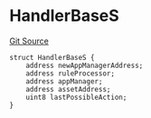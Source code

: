 # HandlerBaseS
[Git Source](https://github.com/thrackle-io/rules-engine/blob/bcad51a5d60a6bc42c4bd815f4a14c769889cdc7/src/client/token/handler/diamond/RuleStorage.sol)


```solidity
struct HandlerBaseS {
    address newAppManagerAddress;
    address ruleProcessor;
    address appManager;
    address assetAddress;
    uint8 lastPossibleAction;
}
```

